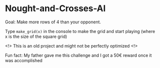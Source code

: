 # Nought-and-Crosses-AI
 
Goal: Make more rows of 4 than your opponent.

Type `make_grid(x)` in the console to make the grid and start playing (where x is the size of the square grid)

<!> This is an old project and might not be perfectly optimized <!>

Fun fact: My father gave me this challenge and I got a 50€ reward once it was accomplished
